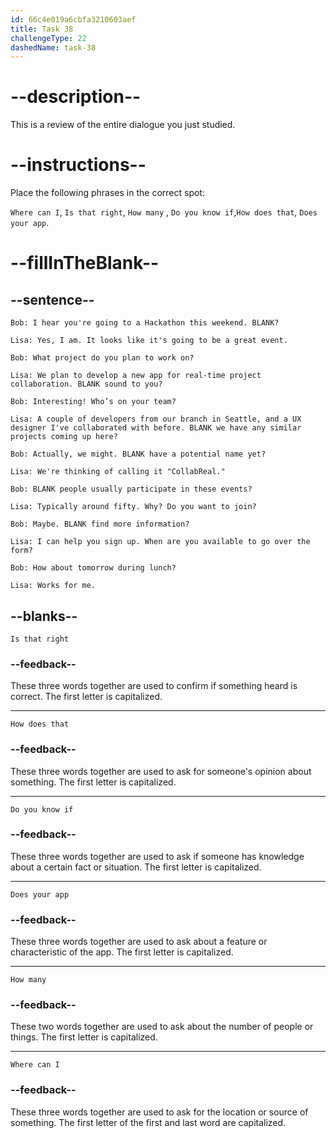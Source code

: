 ```yaml
---
id: 66c4e019a6cbfa3210603aef
title: Task 38
challengeType: 22
dashedName: task-38
---
```


<!-- READING -->

# --description--

This is a review of the entire dialogue you just studied.

# --instructions--

Place the following phrases in the correct spot:

`Where can I`, `Is that right`, `How many` , `Do you know if`,`How does that`, `Does your app`.

# --fillInTheBlank--

## --sentence--

`Bob: I hear you're going to a Hackathon this weekend. BLANK?`

`Lisa: Yes, I am. It looks like it's going to be a great event.`

`Bob: What project do you plan to work on?`

`Lisa: We plan to develop a new app for real-time project collaboration. BLANK sound to you?`

`Bob: Interesting! Who’s on your team?`

`Lisa: A couple of developers from our branch in Seattle, and a UX designer I've collaborated with before. BLANK we have any similar projects coming up here?`

`Bob: Actually, we might. BLANK have a potential name yet?`

`Lisa: We're thinking of calling it "CollabReal."`

`Bob: BLANK people usually participate in these events?`

`Lisa: Typically around fifty. Why? Do you want to join?`

`Bob: Maybe. BLANK find more information?`

`Lisa: I can help you sign up. When are you available to go over the form?`

`Bob: How about tomorrow during lunch?`

`Lisa: Works for me.`

## --blanks--

`Is that right`

### --feedback--

These three words together are used to confirm if something heard is correct. The first letter is capitalized.

---

`How does that`

### --feedback--

These three words together are used to ask for someone's opinion about something. The first letter is capitalized.

---

`Do you know if`

### --feedback--

These three words together are used to ask if someone has knowledge about a certain fact or situation. The first letter is capitalized.

---

`Does your app`

### --feedback--

These three words together are used to ask about a feature or characteristic of the app. The first letter is capitalized.

---

`How many`

### --feedback--

These two words together are used to ask about the number of people or things. The first letter is capitalized.

---

`Where can I`

### --feedback--

These three words together are used to ask for the location or source of something. The first letter of the first and last word are capitalized.
